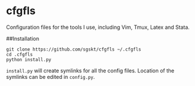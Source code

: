 # cfgfls
Configuration files for the tools I use, including Vim, Tmux, Latex and Stata.

##Installation
```
git clone https://github.com/sgskt/cfgfls ~/.cfgfls
cd .cfgfls
python install.py
```
`install.py` will create symlinks for all the config files.
Location of the symlinks can be edited in `config.py`.
